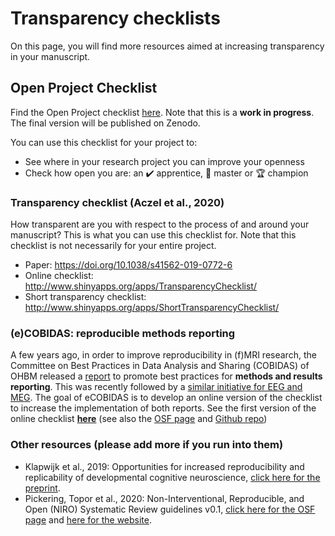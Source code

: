 # Transparency checklists

On this page, you will find more resources aimed at increasing transparency in your manuscript.



## Open Project Checklist

Find the Open Project checklist [here](https://tinyurl.com/openchecklist). Note that this is a **work in progress**. The final version will be published on Zenodo. 

You can use this checklist for your project to:

- See where in your research project you can improve your openness
- Check how open you are: an ✔️ apprentice, 💪 master or 🏆 champion



### Transparency checklist (Aczel et al., 2020)

How transparent are you with respect to the process of and around your manuscript? This is what you can use this checklist for. Note that this checklist is not necessarily for your entire project. 

- Paper: https://doi.org/10.1038/s41562-019-0772-6
- Online checklist: http://www.shinyapps.org/apps/TransparencyChecklist/
- Short transparency checklist: http://www.shinyapps.org/apps/ShortTransparencyChecklist/



### (e)COBIDAS: reproducible methods reporting
A few years ago, in order to improve reproducibility in (f)MRI research, the Committee on Best Practices in Data Analysis and Sharing (COBIDAS) of OHBM released a [report](https://www.biorxiv.org/content/10.1101/054262v2) to promote best practices for **methods and results reporting**. This was recently followed by a [similar initiative for EEG and MEG](https://osf.io/a8dhx/). The goal of eCOBIDAS is to develop an online version of the checklist to increase the implementation of both reports. See the first version of the online checklist **[here](https://ohbm.github.io/eCOBIDAS/#/)** (see also the [OSF page](https://osf.io/anvqy/) and [Github repo](https://github.com/Remi-Gau/COBIDAS_chckls))



### Other resources (please add more if you run into them)
- Klapwijk et al., 2019: Opportunities for increased reproducibility and replicability of developmental cognitive neuroscience, [click here for the preprint](https://doi.org/10.31234/osf.io/fxjzt).
- Pickering, Topor et al., 2020: Non-Interventional, Reproducible, and Open (NIRO) Systematic Review guidelines v0.1, [click here for the OSF page](http://doi.org/10.17605/OSF.IO/F3BRW) and [here for the website](https://niro-sr.netlify.app/).

